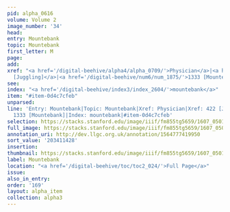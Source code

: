 ```yaml
---
pid: alpha_0616
volume: Volume 2
image_number: '34'
head:
entry: Mountebank
topic: Mountebank
first_letter: M
page:
add:
xref: "<a href='/digital-beehive/alpha4/alpha_0709/'>Physician</a>|<a href='/digital-beehive/num2/num_0523/'>422
  [Juggling]</a>|<a href='/digital-beehive/num6/num_1875/'>1333 [Mountebank]</a>"
see:
index: "<a href='/digital-beehive/index3/index_2604/'>mountebank</a>"
item: "#item-0d4c7cfeb"
unparsed:
line: 'Entry: Mountebank|Topic: Mountebank|Xref: Physician|Xref: 422 [Juggling]|Xref:
  1333 [Mountebank]|Index: mountebank|#item-0d4c7cfeb'
selection: https://stacks.stanford.edu/image/iiif/fm855tg5659/1607_0501/722,1428,3059,462/full/0/default.jpg
full_image: https://stacks.stanford.edu/image/iiif/fm855tg5659/1607_0501/full/full/0/default.jpg
annotation_uri: http://dev.llgc.org.uk/annotation/1564777419950
sort_value: '203411428'
insertion:
thumbnail: https://stacks.stanford.edu/image/iiif/fm855tg5659/1607_0501/722,1428,600,180/250,/0/default.jpg
label: Mountebank
location: "<a href='/digital-beehive/toc/toc2_024/'>Full Page</a>"
issue:
also_in_entry:
order: '169'
layout: alpha_item
collection: alpha3
---
```

